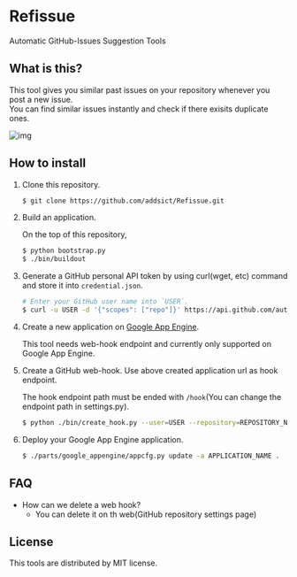 Refissue
=========
Automatic GitHub-Issues Suggestion Tools

What is this?
-------------------
This tool gives you similar past issues on your repository whenever you post a new issue.  
You can find similar issues instantly and check if there exisits duplicate ones.

![img](https://raw.github.com/addsict/refissue/master/imgs/img1.png)

How to install
----------------

1. Clone this repository.

    ```sh
    $ git clone https://github.com/addsict/Refissue.git
    ```

1. Build an application.

    On the top of this repository,

    ```sh
    $ python bootstrap.py
    $ ./bin/buildout
    ```

1. Generate a GitHub personal API token by using curl(wget, etc) command and store it into `credential.json`.

    ```sh
    # Enter your GitHub user name into `USER`.
    $ curl -u USER -d '{"scopes": ["repo"]}' https://api.github.com/authorizations > credential.json
    ```

1. Create a new application on [Google App Engine](https://appengine.google.com/).

    This tool needs web-hook endpoint and currently only supported on Google App Engine.

1. Create a GitHub web-hook. Use above created application url as hook endpoint.

    The hook endpoint path must be ended with `/hook`(You can change the endpoint path in settings.py).

    ```sh
    $ python ./bin/create_hook.py --user=USER --repository=REPOSITORY_NAME --endpoint=HOOK_ENDPOINT
    ```

1. Deploy your Google App Engine application.

    ```sh
    $ ./parts/google_appengine/appcfg.py update -a APPLICATION_NAME .
    ```

FAQ
-----
- How can we delete a web hook?
    - You can delete it on th web(GitHub repository settings page)


License
---------
This tools are distributed by MIT license.

